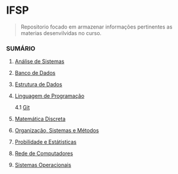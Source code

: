 # IFSP

> Repositorio focado em armazenar informações pertinentes as materias desenvilvidas no curso.

### SUMÁRIO

1.  [Análise de Sistemas](https://github.com/ThreeDP/IFSP/tree/master/Análise%20de%20Sistemas)
2.  [Banco de Dados](https://github.com/ThreeDP/IFSP/tree/master/Banco%20de%20Dados)
3.  [Estrutura de Dados](https://github.com/ThreeDP/IFSP/tree/master/Estrutura%20de%20Dados)
4.  [Linguagem de Programação](null)

    4.1 [Git](null)
    
5.  [Matemática Discreta](https://github.com/ThreeDP/IFSP/tree/master/Matemática%20Discreta)
6.  [Organização, Sistemas e Métodos](https://github.com/ThreeDP/IFSP/tree/master/Organização%2C%20Sistemas%20e%20Métodos)
7.  [Probilidade e Estátisticas](https://github.com/ThreeDP/IFSP/tree/master/Probilidade%20e%20Estátisticas)
8.  [Rede de Computadores](https://github.com/ThreeDP/IFSP/tree/master/Rede%20de%20Computadores)
9.  [Sistemas Operacionais](https://github.com/ThreeDP/IFSP/tree/master/Sistemas%20Operacionais)





